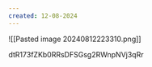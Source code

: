 ```yaml
---
created: 12-08-2024
---
```




![[Pasted image 20240812223310.png]]


dtR173fZKb0RRsDFSGsg2RWnpNVj3qRr